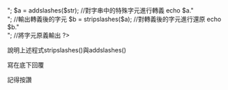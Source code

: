 <!DOCTYPE HTML >

<html>

<head>

<meta http-equiv="Content-Type" content="text/html; charset=utf-8">

<title>應用addcslashes()函數和stripslashes()函數分別對字串進行轉義和還原</title>

</head>

<body>

<?php

 $str = "select * from tb_book where bookname = 'PHP5從入門到放棄'";

 echo $str."<br>";

$a = addslashes($str);  //對字串中的特殊字元進行轉義

 echo $a."<br>"; //輸出轉義後的字元

 $b = stripslashes($a); //對轉義後的字元進行還原

 echo $b."<br>"; //將字元原義輸出

?>

</body>

</html>

說明上述程式stripslashes()與addslashes()

寫在底下回覆

記得按讚

